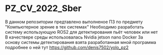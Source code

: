 # PZ_CV_2022_Sber
В данном репозитории предтавлено выполненое ПЗ по предмету "Компьютерное зрение в тех системах"
Необходимо разработать систему использующую ROS2 для детектирования пьёт человек или нет
В качествере среды использовалась Nvidia jetson nano
Docker
За основу системы детектирования взята разработанная мной программа подробнее о ней тут https://github.com/denis7502/yolo_pz2
